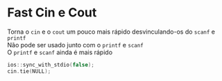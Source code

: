 # Fast Cin e Cout
Torna o `cin` e o `cout` um pouco mais rápido desvinculando-os do `scanf` e `printf`\
Não pode ser usado junto com o `printf` e `scanf`\
O `printf` e `scanf` ainda é mais rápido
```cpp
ios::sync_with_stdio(false);
cin.tie(NULL);
```
